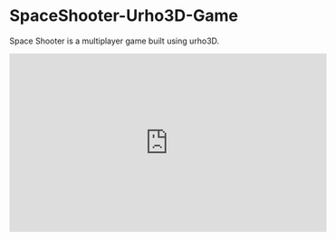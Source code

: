# SpaceShooter-Urho3D-Game
Space Shooter is a multiplayer game built using urho3D.

<iframe width="560" height="315" src="https://www.youtube.com/embed/69GRC283LGA" frameborder="0" allow="accelerometer; autoplay; encrypted-media; gyroscope; picture-in-picture" allowfullscreen></iframe>
